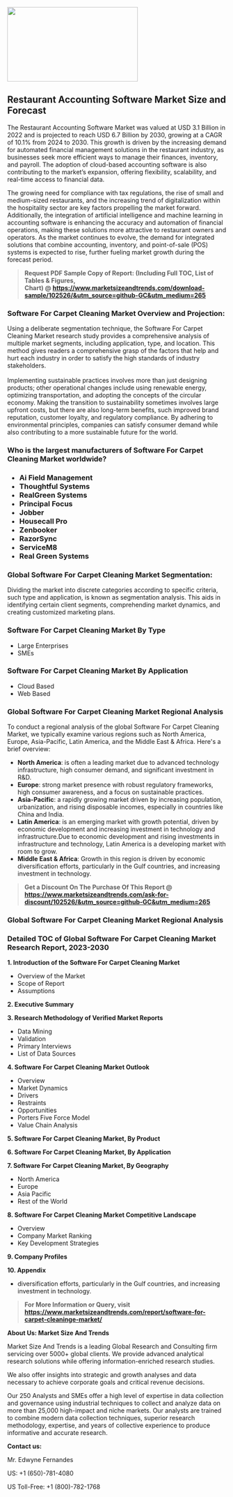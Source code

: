 <p><img class="alignnone size-medium wp-image-20088" src="https://ffe5etoiles.com/wp-content/uploads/2024/12/MST1-300x171.png" alt="" width="300" height="171" /></p><h2>Restaurant Accounting Software Market Size and Forecast</h2><p>The Restaurant Accounting Software Market was valued at USD 3.1 Billion in 2022 and is projected to reach USD 6.7 Billion by 2030, growing at a CAGR of 10.1% from 2024 to 2030. This growth is driven by the increasing demand for automated financial management solutions in the restaurant industry, as businesses seek more efficient ways to manage their finances, inventory, and payroll. The adoption of cloud-based accounting software is also contributing to the market’s expansion, offering flexibility, scalability, and real-time access to financial data.</p><p>The growing need for compliance with tax regulations, the rise of small and medium-sized restaurants, and the increasing trend of digitalization within the hospitality sector are key factors propelling the market forward. Additionally, the integration of artificial intelligence and machine learning in accounting software is enhancing the accuracy and automation of financial operations, making these solutions more attractive to restaurant owners and operators. As the market continues to evolve, the demand for integrated solutions that combine accounting, inventory, and point-of-sale (POS) systems is expected to rise, further fueling market growth during the forecast period.</p></p><blockquote id="" class=""><strong>Request PDF Sample Copy of Report: (Including Full TOC, List of Tables &amp; Figures, Chart)&nbsp;@&nbsp;<strong><a href="https://www.marketsizeandtrends.com/download-sample/102526/&utm_source=github-GC&utm_medium=265" target="_blank">https://www.marketsizeandtrends.com/download-sample/102526/&utm_source=github-GC&utm_medium=265</a></strong></strong></blockquote><h3 id="" class="">Software For Carpet Cleaning Market&nbsp;Overview and Projection:</h3><p id="" class="">Using a deliberate segmentation technique, the Software For Carpet Cleaning Market research study provides a comprehensive analysis of multiple market segments, including application, type, and location. This method gives readers a comprehensive grasp of the factors that help and hurt each industry in order to satisfy the high standards of industry stakeholders. <br /> <br />Implementing sustainable practices involves more than just designing products; other operational changes include using renewable energy, optimizing transportation, and adopting the concepts of the circular economy. Making the transition to sustainability sometimes involves large upfront costs, but there are also long-term benefits, such improved brand reputation, customer loyalty, and regulatory compliance. By adhering to environmental principles, companies can satisfy consumer demand while also contributing to a more sustainable future for the world.</p><h3 id="" class="">Who is the largest manufacturers of&nbsp;Software For Carpet Cleaning Market worldwide?</h3><h3 class=""><p><ul><li>Ai Field Management </li><li> Thoughtful Systems </li><li> RealGreen Systems </li><li> Principal Focus </li><li> Jobber </li><li> Housecall Pro </li><li> Zenbooker </li><li> RazorSync </li><li> ServiceM8 </li><li> Real Green Systems</li></ul></p></h3><h3 id="" class="">Global&nbsp;Software For Carpet Cleaning Market Segmentation:</h3><p id="" class="">Dividing the market into discrete categories according to specific criteria, such type and application, is known as segmentation analysis. This aids in identifying certain client segments, comprehending market dynamics, and creating customized marketing plans.</p><h3 id="" class="">Software For Carpet Cleaning Market&nbsp;By Type</h3><p><p><ul><li>Large Enterprises </li><li> SMEs</p></li></ul></p></p><h3 id="" class="">Software For Carpet Cleaning Market&nbsp;By Application</h3><p class=""><p><ul><li>Cloud Based </li><li> Web Based</li></ul></p></p><h3 id="" class="">Global Software For Carpet Cleaning Market Regional Analysis</h3><p id="" class="">To conduct a regional analysis of the global Software For Carpet Cleaning Market, we typically examine various regions such as North America, Europe, Asia-Pacific, Latin America, and the Middle East &amp; Africa. Here's a brief overview:</p><ul><li><strong>North America</strong>: is often a leading market due to advanced technology infrastructure, high consumer demand, and significant investment in R&amp;D.</li><li><strong>Europe</strong>: strong market presence with robust regulatory frameworks, high consumer awareness, and a focus on sustainable practices.</li><li><strong>Asia-Pacific</strong>: a rapidly growing market driven by increasing population, urbanization, and rising disposable incomes, especially in countries like China and India.</li><li><strong>Latin America</strong>: is an emerging market with growth potential, driven by economic development and increasing investment in technology and infrastructure.Due to economic development and rising investments in infrastructure and technology, Latin America is a developing market with room to grow.</li><li><strong>Middle East &amp; Africa</strong>: Growth in this region is driven by economic diversification efforts, particularly in the Gulf countries, and increasing investment in technology.</li></ul><blockquote id="" class=""><strong>Get a Discount On The Purchase Of This Report @ <strong><a href="https://www.marketsizeandtrends.com/ask-for-discount/102526/&utm_source=github-GC&utm_medium=265" target="_blank">https://www.marketsizeandtrends.com/ask-for-discount/102526/&utm_source=github-GC&utm_medium=265</a></strong></strong></blockquote><h3 id="" class="">Global Software For Carpet Cleaning Market Regional Analysis</h3><h3 id="" class="">Detailed TOC of Global Software For Carpet Cleaning Market Research Report, 2023-2030</h3><p id="" class=""><strong>1. Introduction of the Software For Carpet Cleaning Market</strong></p><ul><li>Overview of the Market</li><li>Scope of Report</li><li>Assumptions</li></ul><p id="" class=""><strong>2. Executive Summary</strong></p><p id="" class=""><strong>3. Research Methodology of Verified Market Reports</strong></p><ul><li>Data Mining</li><li>Validation</li><li>Primary Interviews</li><li>List of Data Sources</li></ul><p id="" class=""><strong>4. Software For Carpet Cleaning Market Outlook</strong></p><ul><li>Overview</li><li>Market Dynamics</li><li>Drivers</li><li>Restraints</li><li>Opportunities</li><li>Porters Five Force Model</li><li>Value Chain Analysis</li></ul><p id="" class=""><strong>5. Software For Carpet Cleaning Market, By Product</strong></p><p id="" class=""><strong>6. Software For Carpet Cleaning Market, By Application</strong></p><p id="" class=""><strong>7. Software For Carpet Cleaning Market, By Geography</strong></p><ul><li>North America</li><li>Europe</li><li>Asia Pacific</li><li>Rest of the World</li></ul><p id="" class=""><strong>8. Software For Carpet Cleaning Market Competitive Landscape</strong></p><ul><li>Overview</li><li>Company Market Ranking</li><li>Key Development Strategies</li></ul><p id="" class=""><strong>9. Company Profiles</strong></p><p id="" class=""><strong>10. Appendix</strong></p><ul><li>diversification efforts, particularly in the Gulf countries, and increasing investment in technology.</li></ul><blockquote id="" class=""><strong>For More Information or Query, visit <strong><strong><a href="https://www.marketsizeandtrends.com/report/software-for-carpet-cleaninge-market/" target="_blank">https://www.marketsizeandtrends.com/report/software-for-carpet-cleaninge-market/</a></strong></strong></strong></blockquote><p id="" class=""><strong>About Us: Market Size And Trends</strong></p><p id="" class="">Market Size And Trends is a leading Global Research and Consulting firm servicing over 5000+ global clients. We provide advanced analytical research solutions while offering information-enriched research studies.</p><p id="" class="">We also offer insights into strategic and growth analyses and data necessary to achieve corporate goals and critical revenue decisions.</p><p id="" class="">Our 250 Analysts and SMEs offer a high level of expertise in data collection and governance using industrial techniques to collect and analyze data on more than 25,000 high-impact and niche markets. Our analysts are trained to combine modern data collection techniques, superior research methodology, expertise, and years of collective experience to produce informative and accurate research.</p><p id="" class=""><strong>Contact us:</strong></p><p id="" class="">Mr. Edwyne Fernandes</p><p id="" class="">US: +1 (650)-781-4080</p><p id="" class="">US Toll-Free: +1 (800)-782-1768</p>
